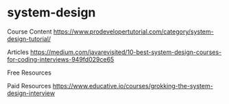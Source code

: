 # system-design

Course Content
https://www.prodevelopertutorial.com/category/system-design-tutorial/

Articles 
https://medium.com/javarevisited/10-best-system-design-courses-for-coding-interviews-949fd029ce65


Free Resources

Paid Resources
https://www.educative.io/courses/grokking-the-system-design-interview

